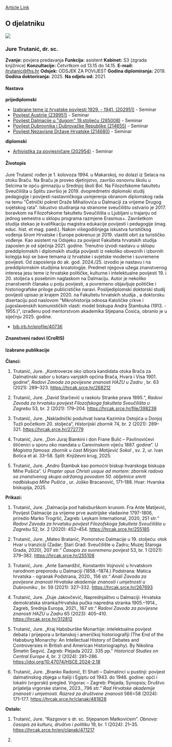 [Article Link](https://www.fhs.hr/djelatnik/jure.trutanic)

## O djelatniku
![](https://www.fhs.hr/images/users_profiles/Fotografija%20\(smanjeno\).png)
###  Jure Trutanić, dr. sc. 
**Zvanje:**
povjera predavanja 
**Funkcija:**
asistent 
**Kabinet:**
S3 (zgrada knjižnice)
**Konzultacije:**
Četvrtkom od 13.15 do 14.15.
**E-mail:**
[jtrutanic@fhs.hr](javascript:startMail\('gwhengva@pus.feu'\);)
**Odsjek:**
ODSJEK ZA POVIJEST 
**Godina diplomiranja:**
2019.
**Godina doktoriranja:**
2025.
**Na odjelu od:**
2021.
#### Nastava
**prijediplomski**
  * [Izabrane teme iz hrvatske povijesti 1929. - 1941. (202951)](https://www.fhs.hr/predmet/itihp1_b) - Seminar
  * [Povijest Austrije (239951)](https://www.fhs.hr/predmet/povaus_a) - Seminar
  * [Povijest Dalmacije u "dugom" 19.stoljeću (285008)](https://www.fhs.hr/predmet/pdud1) - Seminar
  * [Povijest Dubrovnika i Dubrovačke Republike (214655)](https://www.fhs.hr/predmet/pddr_b) - Seminar
  * [Povijest Nezavisne Države Hrvatske (214680)](https://www.fhs.hr/predmet/pndh_a) - Seminar


**diplomski**
  * [Arhivistika za povjesničare (202954)](https://www.fhs.hr/predmet/azp_b) - Seminar


#### Životopis
Jure Trutanić rođen je 1. kolovoza 1994. u Makarskoj, no dolazi iz Selaca na otoku Braču. Na Braču je proveo djetinjstvo, završio osnovnu školu u Selcima te opću gimnaziju u Srednjoj školi Bol. Na Filozofskome fakultetu Sveučilišta u Splitu završio je 2019. dvopredmetni diplomski studij pedagogije i povijesti nastavničkoga usmjerenja obranom diplomskog rada na temu "Četnički pokret Draže Mihailovića u Dalmaciji za vrijeme Drugog svjetskog rata". Iskustvo studiranja na stranome sveučilištu ostvario je 2017. boravkom na Filozofskome fakultetu Sveučilišta u Ljubljani u trajanju od jednog semestra u sklopu programa razmjene Erasmus+. Završetkom studija stekao je kvalifikaciju magistra edukacije povijesti i pedagogije (mag. educ. hist. et mag. paed.). Nakon višegodišnjega iskustva turističkog vođenja širom Hrvatske i Europe pokrenuo je 2019. vlastiti obrt za turističko vođenje. Kao asistent na Odsjeku za povijest Fakulteta hrvatskih studija zaposlen je od siječnja 2021. godine.
Trenutno izvodi nastavu u sklopu preddiplomskih i diplomskih studija povijesti iz nekoliko obveznih i izbornih kolegija koji se bave temama iz hrvatske i svjetske moderne i suvremene povijesti. Od zaposlenja do ak. god. 2024./25. izvodio je nastavu i na preddiplomskim studijima kroatologije. Predmet njegova užega znanstvenog interesa jesu teme iz hrvatske političke, kulturne i intelektualne povijesti 19. i 20. stoljeća s posebnim naglaskom na Dalmaciju. Autor je nekoliko znanstvenih članaka u polju povijesti, a povremeno objavljuje političke i historiografske priloge publicističke naravi. Poslijediplomski doktorski studij povijesti upisao je krajem 2020. na Fakultetu hrvatskih studija , a doktorsku disertaciju pod naslovom "Mikrohistorija odnosa Katoličke crkve i jugoslavenskih komunističkih vlasti: model biskupa Andra Štambuka (1913. - 1955.)", izrađenu pod mentorstvom akademika Stjepana Ćosića, obranio je u siječnju 2025. godine.
  * [bib.irb.hr/profile/40736 ](https://www.bib.irb.hr/profile/40736?fbclid=IwAR2J7t3sg4SiiZFN8CsiztC3m9EVW7GdYHh8oRuPJ4smlhcH-tcOasBFd-w)


#### Znanstveni radovi (CroRIS)
#### Izabrane publikacije
**Članci:**
  1. Trutanić, Jure. „Kontroverze oko izbora kandidata otoka Brača za Dalmatinski sabor u kotaru vanjskih općina Brača, Hvara i Visa 1901. godine“, _Radovi Zavoda za povijesne znanosti HAZU u Zadru_ , br. 63 (2021): 289–323. <https://hrcak.srce.hr/268212>


  2. Trutanić, Jure. „David Starčević u raskolu Stranke prava 1895.“, _Radovi Zavoda za hrvatsku povijest Filozofskoga fakulteta Sveučilišta u Zagrebu_ 53, br. 2 (2021): 179–204. <https://hrcak.srce.hr/file/398238>


  3. Trutanić, Jure. „Nakladnički poduhvat Ivana Kazimira Ostojića u Donjoj Tuzli početkom 20. stoljeća“, _Historijski zbornik_ 74, br. 2 (2021): 289–321. <https://hrcak.srce.hr/272779>


  4. Trutanić, Jure. „Don Juraj Biankini i don Frane Bulić – Pavlinovićevi štićenici u sporu oko mandata u Carevinskom vijeću 1887. godine“. U _Magistra famosa: zbornik u čast Mirjani Matijević Sokol_ , sv. 2, ur. Ivan Botica et al. 33–58. Split: Književni krug, 2025.


  5. Trutanić, Jure. „Andro Štambuk kao pomoćni biskup hvarskoga biskupa Mihe Pušića“. U _Propter opus Christi usque ad mortem: zbornik radova sa znanstvenog skupa održanog povodom 50. obljetnice smrti nadbiskupa Mihe Pušića_ , ur. Joško Bracanović, 171–188. Hvar: Hvarska biskupija, 2025.


**Prikazi:**
  1. Trutanić, Jure. „Dalmacija pod habsburškom krunom. Fra Ante Matijević, Povijest Dalmacije za vrijeme prve austrijske vladavine 1797-1806, priredio Marko Trogrlić, Zagreb: Leykam International, 2020, 251 str.“ _Radovi Zavoda za hrvatsku povijest Filozofskoga fakulteta Sveučilišta u Zagrebu_ 52, br. 2 (2020): 452–454. <https://hrcak.srce.hr/255185>


  2. Trutanić, Jure. „Mateo Bratanić, Pomorstvo Dalmacije u 19. stoljeću: otok Hvar u tranziciji (Zadar; Stari Grad: Sveučilište u Zadru; Muzej Staroga Grada, 2020), 207 str.“ _Časopis za suvremenu povijest_ 53, br. 1 (2021): 379–382. <https://hrcak.srce.hr/255108>


  3. Trutanić, Jure. „Ante Samardžić, Konstantin Vojnović u hrvatskom narodnom preporodu u Dalmaciji (1858.–1874.) Podstrana: Matica hrvatska - ogranak Podstrana, 2020., 156 str.“ _Anali Zavoda za povijesne znanosti Hrvatske akademije znanosti i umjetnosti u Dubrovniku_ , br. 59 (2021): 327–332. <https://hrcak.srce.hr/267693>


  4. Trutanić, Jure. „Duje Jakovčević, Naprednjaštvo u Dalmaciji: Hrvatska demokratska stranka/Hrvatska pučka napredna stranka 1905.–1914., Zagreb, Srednja Europa, 2021., 167 str.“  _Radovi Zavoda za povijesne znanosti HAZU u Zadru_ 65 (2023): 405–410. <https://hrcak.srce.hr/312812>


  5. Trutanić, Jure. „Kraj Habsburške Monarhije: intelektualna povijest debata i prijepora u britanskoj i američkoj historiografiji (The End of the Habsburg Monarchy: An Intellectual History of Debates and Controversies in British and American Historiography). By Nikolina Šimetin Šegvić. Zagreb: Plejada 2022. 335 pp." _Historical Studies on Central Europe_ 4, br. 2 (2024): 281–286. <https://doi.org/10.47074/HSCE.2024-2.18>


  6. Trutanić, Jure. „Branko Radonić, El Shatt – Dalmatinci u pustinji: povijest dalmatinskog zbjega u Italiji i Egiptu od 1943. do 1946. godine: opći i lokalni (vrgorski) pregled. Vrgorac – Zagreb: Plejada; Synopsis; Društvo prijatelja vrgorske starine, 2023., 796 str.“ _Rad Hrvatske akademije znanosti i umjetnosti. Razred za društvene znanosti_ 566=58 (2024): 171–177. <https://hrcak.srce.hr/clanak/481828>


**Ostalo:**
  1. Trutanić, Jure. “Razgovor s dr. sc. Stjepanom Matkovićem”. _Obnova: časopis za kulturu, društvo i politiku_ 19, br. 1 (2024): 21–35. <https://hrcak.srce.hr/en/clanak/471217>


  1. 

